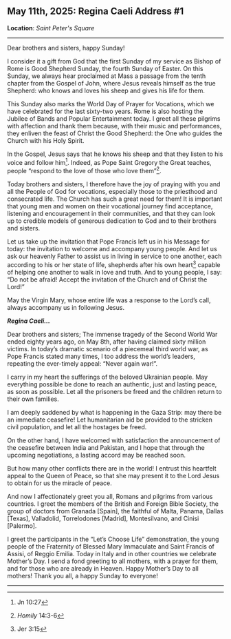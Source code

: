 ## May 11th, 2025: Regina Caeli Address #1
**Location**: *Saint Peter's Square*
___
Dear brothers and sisters, happy Sunday!

I consider it a gift from God that the first Sunday of my service as Bishop of Rome is Good Shepherd Sunday, the fourth Sunday of Easter. On this Sunday, we always hear proclaimed at Mass a passage from the tenth chapter from the Gospel of John, where Jesus reveals himself as the true Shepherd: who knows and loves his sheep and gives his life for them.

This Sunday also marks the World Day of Prayer for Vocations, which we have celebrated for the last sixty-two years. Rome is also hosting the Jubilee of Bands and Popular Entertainment today. I greet all these pilgrims with affection and thank them because, with their music and performances, they enliven the feast of Christ the Good Shepherd: the One who guides the Church with his Holy Spirit.

In the Gospel, Jesus says that he knows his sheep and that they listen to his voice and follow him[^1]. Indeed, as Pope Saint Gregory the Great teaches, people “respond to the love of those who love them”[^2].

Today brothers and sisters, I therefore have the joy of praying with you and all the People of God for vocations, especially those to the priesthood and consecrated life. The Church has such a great need for them! It is important that young men and women on their vocational journey find acceptance, listening and encouragement in their communities, and that they can look up to credible models of generous dedication to God and to their brothers and sisters.

Let us take up the invitation that Pope Francis left us in his Message for today: the invitation to welcome and accompany young people. And let us ask our heavenly Father to assist us in living in service to one another, each according to his or her state of life, shepherds after his own heart[^3] capable of helping one another to walk in love and truth. And to young people, I say: “Do not be afraid! Accept the invitation of the Church and of Christ the Lord!”

May the Virgin Mary, whose entire life was a response to the Lord’s call, always accompany us in following Jesus.


***Regina Caeli…***


Dear brothers and sisters; The immense tragedy of the Second World War ended eighty years ago, on May 8th, after having claimed sixty million victims. In today’s dramatic scenario of a piecemeal third world war, as Pope Francis stated many times, I too address the world’s leaders, repeating the ever-timely appeal: “Never again war!”.

I carry in my heart the sufferings of the beloved Ukrainian people. May everything possible be done to reach an authentic, just and lasting peace, as soon as possible. Let all the prisoners be freed and the children return to their own families.

I am deeply saddened by what is happening in the Gaza Strip: may there be an immediate ceasefire! Let humanitarian aid be provided to the stricken civil population, and let all the hostages be freed.

On the other hand, I have welcomed with satisfaction the announcement of the ceasefire between India and Pakistan, and I hope that through the upcoming negotiations, a lasting accord may be reached soon.

But how many other conflicts there are in the world! I entrust this heartfelt appeal to the Queen of Peace, so that she may present it to the Lord Jesus to obtain for us the miracle of peace.

And now I affectionately greet you all, Romans and pilgrims from various countries. I greet the members of the British and Foreign Bible Society, the group of doctors from Granada \[Spain], the faithful of Malta, Panama, Dallas \[Texas], Valladolid, Torrelodones \[Madrid], Montesilvano, and Cinisi \[Palermo].

I greet the participants in the “Let’s Choose Life” demonstration, the young people of the Fraternity of Blessed Mary Immaculate and Saint Francis of Assisi, of Reggio Emilia.
Today in Italy and in other countries we celebrate Mother’s Day. I send a fond greeting to all mothers, with a prayer for them, and for those who are already in Heaven.
Happy Mother’s Day to all mothers! Thank you all, a happy Sunday to everyone!

___
[^1]: Jn 10:27
[^2]: *Homily* 14:3-6
[^3]: Jer 3:15